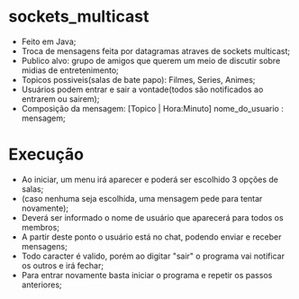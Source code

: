 # sockets_multicast

- Feito em Java;
- Troca de mensagens feita por datagramas atraves de sockets multicast;
- Publico alvo: grupo de amigos que querem um meio de discutir sobre midias de entretenimento;
- Topicos possiveis(salas de bate papo): Filmes, Series, Animes;
- Usuários podem entrar e sair a vontade(todos são notificados ao entrarem ou sairem);
- Composição da mensagem: [Topico | Hora:Minuto] nome_do_usuario : mensagem;

# Execução

- Ao iniciar, um menu irá aparecer e poderá ser escolhido 3 opções de salas;
- (caso nenhuma seja escolhida, uma mensagem pede para tentar novamente);
- Deverá ser informado o nome de usuário que aparecerá para todos os membros;
- A partir deste ponto o usuário está no chat, podendo enviar e receber mensagens;
- Todo caracter é valido, porém ao digitar "sair" o programa vai notificar os outros e irá fechar;
- Para entrar novamente basta iniciar o programa e repetir os passos anteriores;
